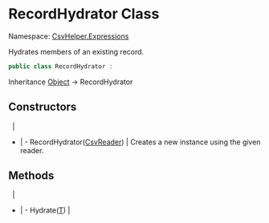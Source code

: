 # RecordHydrator Class

Namespace: [CsvHelper.Expressions](/api/CsvHelper.Expressions)

Hydrates members of an existing record.

```cs
public class RecordHydrator : 
```

Inheritance [Object](https://docs.microsoft.com/en-us/dotnet/api/system.object) -> RecordHydrator

## Constructors
&nbsp; | &nbsp;
- | -
RecordHydrator([CsvReader](/api/CsvHelper/CsvReader)) | Creates a new instance using the given reader.

## Methods
&nbsp; | &nbsp;
- | -
Hydrate([T](/api/CsvHelper.Expressions/T)) | 
